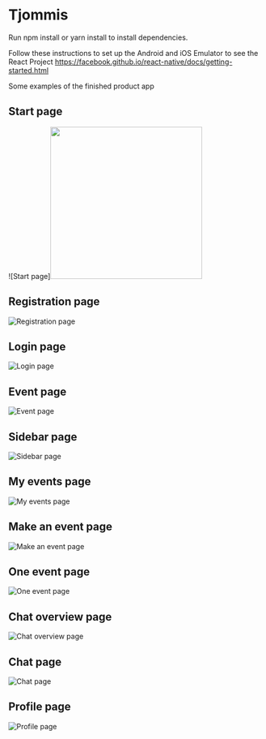 # Tjommis

Run npm install or  yarn install to install dependencies.

Follow these instructions to set up the Android and iOS Emulator to see the React Project
<https://facebook.github.io/react-native/docs/getting-started.html>

Some examples of the finished product app

## Start page
![Start page]<img src="readme/IMG_2353.PNG" width="300">

## Registration page
![Registration page](readme/IMG_2354.PNG)

## Login page
![Login page](readme/IMG_2355.PNG)

## Event page
![Event page](readme/IMG_2356.PNG)

## Sidebar page
![Sidebar page](readme/IMG_2357.PNG)

## My events page
![My events page](readme/IMG_2358.PNG)

## Make an event page
![Make an event page](readme/IMG_2359.PNG)

## One event page
![One event page](readme/IMG_2360.PNG)

## Chat overview page
![Chat overview page](readme/IMG_2361.PNG)

## Chat page
![Chat page](readme/IMG_2362.PNG)

## Profile page
![Profile page](readme/IMG_2363.PNG)
